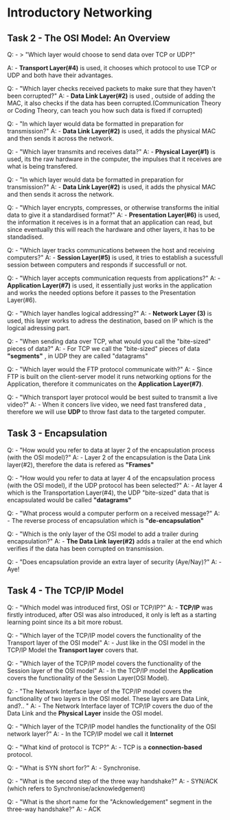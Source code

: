 # Introductory Networking


## Task 2 - The OSI Model: An Overview

Q: - > "Which layer would choose to send data over TCP or UDP?"

A: - **Transport Layer(#4)** is used, it chooses which protocol to use TCP or UDP and both have their advantages.

Q: - "Which layer checks received packets to make sure that they haven't been corrupted?"
A: -  **Data Link Layer(#2)** is used , outside of adding the MAC, it also checks if the data has been corrupted.(Communication Theory or Coding Theory, can teach you how such data is fixed if corrupted)

Q: - "In which layer would data be formatted in preparation for transmission?"
A: - **Data Link Layer(#2)** is used, it adds the physical MAC and then sends it across the network.

Q: - "Which layer transmits and receives data?"
A: - **Physical Layer(#1)** is used, its the raw hardware in the computer, the impulses that it receives are what is being transfered.

Q: - "In which layer would data be formatted in preparation for transmission?"
A: - **Data Link Layer(#2)** is used, it adds the physical MAC and then sends it across the network.

Q: - "Which layer encrypts, compresses, or otherwise transforms the initial data to give it a standardised format?"
A: - **Presentation Layer(#6)** is used, the information it receives is in a format that an application can read, but since eventually this will reach the hardware and other layers, it has to be standadised.

Q: - "Which layer tracks communications between the host and receiving computers?"
A: - **Session Layer(#5)** is used, it  tries to establish a sucessfull session between computers and responds if successfull or not.

Q: - "Which layer accepts communication requests from applications?"
A: - **Application Layer(#7)** is used, it essentially just works in the application and works the needed options before it passes to the Presentation Layer(#6).

Q: - "Which layer handles logical addressing?"
A: - **Network Layer (3)** is used, this layer works to adress the destination, based on IP which is the logical adressing part.

Q: - "When sending data over TCP, what would you call the "bite-sized" pieces of data?"
A: - For TCP we call the "bite-sized" pieces of data **"segments"** , in UDP they are called "datagrams"

Q: - "Which layer would the FTP protocol communicate with?"
A: - Since FTP is built on the client-server model it runs networking options for the Application, therefore it communicates on the **Application Layer(#7)**.

Q: - "Which transport layer protocol would be best suited to transmit a live video?"
A: - When it concers live video, we need fast transfered data , therefore we will use **UDP** to throw fast data to the targeted computer.

## Task 3 - Encapsulation

Q: - "How would you refer to data at layer 2 of the encapsulation process (with the OSI model)?"
A: - Layer 2 of the encapsulation is the Data Link layer(#2), therefore the data is refered as **"Frames"**

Q: - "How would you refer to data at layer 4 of the encapsulation process (with the OSI model), if the UDP protocol has been selected?"
A: - At layer 4 which is the Transportation Layer(#4), the UDP "bite-sized" data that is encapsulated would be called **"datagrams"**

Q: - "What process would a computer perform on a received message?"
A: - The reverse process of encapsulation which is **"de-encapsulation"**

Q: - "Which is the only layer of the OSI model to add a trailer during encapsulation?"
A: - **The Data Link layer(#2)** adds a trailer at the end which verifies if the data has been corrupted on transmission.

Q: - "Does encapsulation provide an extra layer of security (Aye/Nay)?"
A: - Aye!

## Task 4 - The TCP/IP Model

Q: - "Which model was introduced first, OSI or TCP/IP?"
A: - **TCP/IP** was firstly introduced, after OSI was also introduced, it only is left as a starting learning point since its a bit more robust.

Q: - "Which layer of the TCP/IP model covers the functionality of the Transport layer of the OSI model"
A: - Just like in the OSI model in the TCP/IP Model the **Transport layer** covers that.

Q: - "Which layer of the TCP/IP model covers the functionality of the Session layer of the OSI model"
A: - In the TCP/IP model the **Application** covers the functionality of the Session Layer(OSI Model).

Q: - "The Network Interface layer of the TCP/IP model covers the functionality of two layers in the OSI model. These layers are Data Link, and?.. "
A: - The Network Interface layer of TCP/IP covers the duo of the Data Link and the **Physical Layer** inside the OSI model.

Q: - "Which layer of the TCP/IP model handles the functionality of the OSI network layer?"
A: - In the TCP/IP model we call it **Internet**

Q: - "What kind of protocol is TCP?"
A: - TCP is a **connection-based** protocol.

Q: - "What is SYN short for?"
A: - Synchronise.

Q: - "What is the second step of the three way handshake?"
A: - SYN/ACK (which refers to Synchronise/acknowledgement)

Q: - "What is the short name for the "Acknowledgement" segment in the three-way handshake?"
A: - ACK